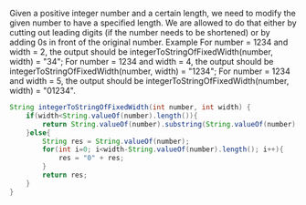 Given a positive integer number and a certain length, we need to modify the given number to have a specified length. We are allowed to do that either by cutting out leading digits (if the number needs to be shortened) or by adding 0s in front of the original number.
Example
For number = 1234 and width = 2, the output should be
integerToStringOfFixedWidth(number, width) = "34";
For number = 1234 and width = 4, the output should be
integerToStringOfFixedWidth(number, width) = "1234";
For number = 1234 and width = 5, the output should be
integerToStringOfFixedWidth(number, width) = "01234".
```java
String integerToStringOfFixedWidth(int number, int width) {
    if(width<String.valueOf(number).length()){
        return String.valueOf(number).substring(String.valueOf(number).length()-width);
    }else{
        String res = String.valueOf(number);
        for(int i=0; i<width-String.valueOf(number).length(); i++){
            res = "0" + res;
        }
        return res;        
    }
}
```